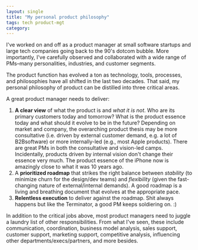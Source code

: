 ```yaml
---
layout: single
title: "My personal product philosophy"
tags: tech product-mgt
category:
---
```

I've worked on and off as a product manager at small software startups and large tech companies going back to the 90's dotcom bubble. More importantly, I've carefully observed and collaborated with a wide range of PMs–many personalities, industries, and customer segments. 

The product function has evolved a ton as technology, tools, processes, and philosophies have all shifted in the last two decades. That said, my personal philosophy of product can be distilled into three critical areas.  

A great product manager needs to deliver:

1. **A clear view** of what the product is and *what it is not*. Who are its primary customers today and tomorrow? What is the product essence today and what should it evolve to be in the future? Depending on market and company, the overarching product thesis may be more consultative (i.e. driven by external customer demand, e.g. a lot of B2Bsoftware) or more internally-led (e.g., most Apple products). There are great PMs in both the consultative and vision-led camps. Incidentally, products driven by internal vision don't change their essence very much. The product essence of the iPhone now is amazingly close to what it was 10 years ago.
2. A **prioritized roadmap** that strikes the right balance between *stability* (to minimize churn for the design/dev teams) and *flexibility* (given the fast-changing nature of external/internal demands). A good roadmap is a living and breathing document that evolves at the appropriate pace.
3. **Relentless execution** to deliver against the roadmap. Shit always happens but like the Terminator, a good PM keeps soldiering on. :)

In addition to the critical jobs above, most product managers need to juggle a laundry list of other responsibilities. From what I've seen, these include communication, coordination, business model analysis, sales support, customer support, marketing support, competitive analysis, influencing other departments/execs/partners, and more besides.
